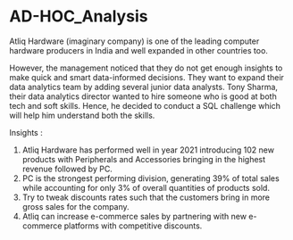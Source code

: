   # AD-HOC_Analysis
Atliq Hardware (imaginary company) is one of the leading computer hardware producers in India and well expanded in other countries too.

However, the management noticed that they do not get enough insights to make quick and smart data-informed decisions. They want to expand their data analytics team by adding several junior data analysts. Tony Sharma, their data analytics director wanted to hire someone who is good at both tech and soft skills. Hence, he decided to conduct a SQL challenge which will help him understand both the skills.

Insights :
1. Atliq Hardware has performed well in year 2021 introducing 102 new products with Peripherals and Accessories bringing in the highest revenue followed by PC. 
2. PC is the strongest performing division, generating 39% of total sales while accounting for only 3% of overall quantities of products sold.
3. Try to tweak discounts rates such that the customers bring in more gross sales for the company. 
4.  Atliq can increase e-commerce sales by partnering with new e-commerce platforms with competitive discounts.




